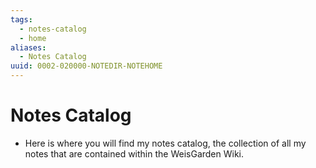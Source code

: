 ```yaml
---
tags:
  - notes-catalog
  - home
aliases:
  - Notes Catalog
uuid: 0002-020000-NOTEDIR-NOTEHOME
---
```

# Notes Catalog
- Here is where you will find my notes catalog, the collection of all my notes that are contained within the WeisGarden Wiki.